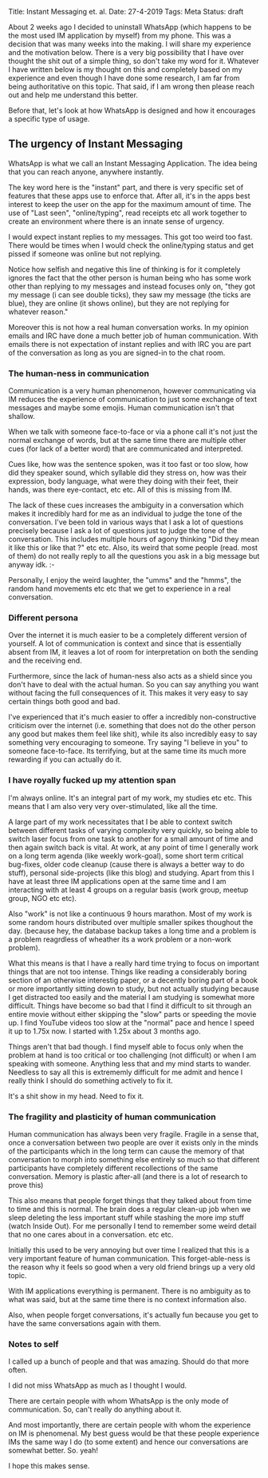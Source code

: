 Title: Instant Messaging et. al.
Date: 27-4-2019
Tags: Meta
Status: draft

About 2 weeks ago I decided to uninstall WhatsApp (which happens to be
the most used IM application by myself) from my phone. This was a
decision that was many weeks into the making. I will share my
experience and the motivation below. There is a very big possibility
that I have over thought the shit out of a simple thing, so don't take
my word for it. Whatever I have written below is my thought on this
and completely based on my experience and even though I have done some
research, I am far from being authoritative on this topic. That said,
if I am wrong then please reach out and help me understand this
better.

Before that, let's look at how WhatsApp is designed and how it
encourages a specific type of usage.

## The urgency of Instant Messaging ##

WhatsApp is what we call an Instant Messaging Application. The idea
being that you can reach anyone, anywhere instantly. 

The key word here is the "instant" part, and there is very specific
set of features that these apps use to enforce that. After all, it's in
the apps best interest to keep the user on the app for the maximum
amount of time. The use of "Last seen", "online/typing", read receipts
etc all work together to create an environment where there is an
innate sense of urgency.

I would expect instant replies to my messages. This got too weird too
fast.  There would be times when I would check the online/typing
status and get pissed if someone was online but not replying.

Notice how selfish and negative this line of thinking is for it
completely ignores the fact that the other person is human being who
has some work other than replying to my messages and instead focuses
only on, "they got my message (i can see double ticks), they saw my
message (the ticks are blue), they are online (it shows online), but
they are not replying for whatever reason."

Moreover this is not how a real human conversation works. In my
opinion emails and IRC have done a much better job of human
communication. With emails there is not expectation of instant replies
and with IRC you are part of the conversation as long as you are
signed-in to the chat room.

### The human-ness in communication ###

Communication is a very human phenomenon, however communicating via IM
reduces the experience of communication to just some exchange of text
messages and maybe some emojis. Human communication isn't that
shallow.

When we talk with someone face-to-face or via a phone call it's not
just the normal exchange of words, but at the same time there are
multiple other cues (for lack of a better word) that are communicated
and interpreted.

Cues like, how was the sentence spoken, was it too fast or too slow,
how did they speaker sound, which syllable did they stress on, how was
their expression, body language, what were they doing with their feet,
their hands, was there eye-contact, etc etc. All of this is missing
from IM.

The lack of these cues increases the ambiguity in a conversation which
makes it incredibly hard for me as an individual to judge the tone of
the conversation. I've been told in various ways that I ask a lot of
questions precisely because I ask a lot of questions just to judge the
tone of the conversation. This includes multiple hours of agony
thinking "Did they mean it like this or like that ?" etc etc. Also,
its weird that some people (read. most of them) do not really reply to
all the questions you ask in a big message but anyway idk. :-

Personally, I enjoy the weird laughter, the "umms" and the "hmms", the
random hand movements etc etc that we get to experience in a real
conversation.

### Different persona ###

Over the internet it is much easier to be a completely different
version of yourself. A lot of communication is context and since that
is essentially absent from IM, it leaves a lot of room for
interpretation on both the sending and the receiving end.

Furthermore, since the lack of human-ness also acts as a shield since
you don't have to deal with the actual human. So you can say anything
you want without facing the full consequences of it. This makes it very
easy to say certain things both good and bad. 

I've experienced that it's much easier to offer a incredibly
non-constructive criticism over the internet (i.e. something that does
not do the other person any good but makes them feel like shit), while
its also incredibly easy to say something very encouraging to
someone. Try saying "I believe in you" to someone face-to-face. Its
terrifying, but at the same time its much more rewarding if you can
actually do it.


### I have royally fucked up my attention span ###
I'm always online. It's an integral part of my work, my studies etc
etc. This means that I am also very very over-stimulated, like all the
time.

A large part of my work necessitates that I be able to context switch
between different tasks of varying complexity very quickly, so being
able to switch laser focus from one task to another for a small amount
of time and then again switch back is vital. At work, at any point of
time I generally work on a long term agenda (like weekly work-goal),
some short term critical bug-fixes, older code cleanup (cause there is
always a better way to do stuff), personal side-projects (like this
blog) and studying. Apart from this I have at least three IM
applications open at the same time and I am interacting with at least
4 groups on a regular basis (work group, meetup group, NGO etc etc).

Also "work" is not like a continuous 9 hours marathon. Most of my work
is some random hours distributed over multiple smaller spikes
thoughout the day. (because hey, the database backup takes a long time
and a problem is a problem reagrdless of wheather its a work problem
or a non-work problem).

What this means is that I have a really hard time trying to focus on
important things that are not too intense. Things like reading a
considerably boring section of an otherwise interestig paper, or a
decently boring part of a book or more importantly sitting down to
study, but not actually studying because I get distracted too easily
and the material I am studying is somewhat more difficult. Things have
become so bad that I find it difficult to sit through an entire movie
without either skipping the "slow" parts or speeding the movie up. I
find YouTube videos too slow at the "normal" pace and hence I speed it
up to 1.75x now. I started with 1.25x about 3 months ago.


Things aren't that bad though. I find myself able to focus only when
the problem at hand is too critical or too challenging (not difficult)
or when I am speaking with someone. Anything less that and my mind
starts to wander. Needless to say all this is extrememly difficult for
me admit and hence I really think I should do something actively to
fix it.

It's a shit show in my head. Need to fix it.

### The fragility and plasticity of human communication ###
Human communication has always been very fragile. Fragile in a sense
that, once a conversation between two people are over it exists only
in the minds of the participants which in the long term can cause the
memory of that conversation to morph into something else entirely so
much so that different participants have completely different
recollections of the same conversation. Memory is plastic after-all
(and there is a lot of research to prove this)

This also means that people forget things that they talked about from
time to time and this is normal. The brain does a regular clean-up job
when we sleep deleting the less important stuff while stashing the
more imp stuff (watch Inside Out). For me personally I tend to
remember some weird detail that no one cares about in a
conversation. etc etc.

Initially this used to be very annoying but over time I realized that
this is a very important feature of human communication. This
forget-able-ness is the reason why it feels so good when a very old
friend brings up a very old topic.

With IM applications everything is permanent. There is no ambiguity as
to what was said, but at the same time there is no context information
also. 

Also, when people forget conversations, it's actually fun because you
get to have the same conversations again with them. 


### Notes to self ###
I called up a bunch of people and that was amazing. Should do that more often.

I did not miss WhatsApp as much as I thought I would.

There are certain people with whom WhatsApp is the only mode of 
communication. So, can't really do anything about it.

And most importantly, there are certain people with whom the
experience on IM is phenomenal. My best guess would be that these
people experience IMs the same way I do (to some extent) and hence our
conversations are somewhat better. So. yeah! 

I hope this makes sense.
